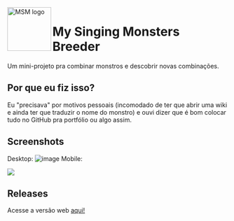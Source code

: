 <img src="https://user-images.githubusercontent.com/30734882/188011709-1b25dab8-054d-4769-87fd-86be5c4b9f2c.png" alt="MSM logo" title="MSM" align="left" height="100">


# My Singing Monsters Breeder

Um mini-projeto pra combinar monstros e descobrir novas combinações.

## Por que eu fiz isso?

Eu "precisava" por motivos pessoais (incomodado de ter que abrir uma wiki e ainda ter que traduzir o nome do monstro) e ouvi dizer que é bom colocar tudo no GitHub pra portfólio ou algo assim.

## Screenshots
Desktop:
![image](https://user-images.githubusercontent.com/30734882/188012353-295ed21d-a324-41ac-afb5-96bf909c42b9.png)
Mobile: 

<img src="https://user-images.githubusercontent.com/30734882/188012640-dee2a56c-affe-4716-ad6b-e348777610b1.png" align="center">

## Releases

Acesse a versão web <a href="luigitrevisan.github.io/MySingingMonstersBreeder/index.html">aqui!</a>
